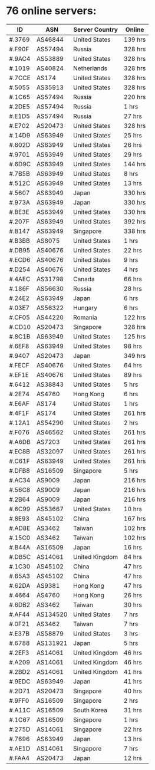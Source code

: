 # 76 online servers:

| ID | ASN | Server Country | Online |
| ------ | ------ | ------ | ------ |
| #.3769 | AS46844 | United States | 139 hrs |
| #.F90F | AS57494 | Russia | 328 hrs |
| #.9AC4 | AS53889 | United States | 328 hrs |
| #.1019 | AS40824 | Netherlands | 328 hrs |
| #.7CCE | AS174 | United States | 328 hrs |
| #.5055 | AS35913 | United States | 328 hrs |
| #.1C65 | AS57494 | Russia | 220 hrs |
| #.2DE5 | AS57494 | Russia | 1 hrs |
| #.E1D5 | AS57494 | Russia | 27 hrs |
| #.E702 | AS20473 | United States | 328 hrs |
| #.14D9 | AS63949 | United States | 25 hrs |
| #.602D | AS63949 | United States | 26 hrs |
| #.9701 | AS63949 | United States | 29 hrs |
| #.6D9C | AS63949 | United States | 144 hrs |
| #.7B5B | AS63949 | United States | 8 hrs |
| #.512C | AS63949 | United States | 13 hrs |
| #.5607 | AS63949 | Japan | 330 hrs |
| #.973A | AS63949 | Japan | 330 hrs |
| #.BE3E | AS63949 | United States | 330 hrs |
| #.207F | AS63949 | United States | 392 hrs |
| #.B147 | AS63949 | Singapore | 338 hrs |
| #.B3BB | AS8075 | United States | 1 hrs |
| #.DB95 | AS40676 | United States | 22 hrs |
| #.ECD6 | AS40676 | United States | 9 hrs |
| #.D254 | AS40676 | United States | 4 hrs |
| #.4AEC | AS31798 | Canada | 66 hrs |
| #.186F | AS56630 | Russia | 28 hrs |
| #.24E2 | AS63949 | Japan | 6 hrs |
| #.03E7 | AS56322 | Hungary | 6 hrs |
| #.CF05 | AS44220 | Romania | 122 hrs |
| #.CD10 | AS20473 | Singapore | 328 hrs |
| #.8C1B | AS63949 | United States | 125 hrs |
| #.6EF8 | AS63949 | United States | 98 hrs |
| #.9407 | AS20473 | Japan | 349 hrs |
| #.FECF | AS40676 | United States | 64 hrs |
| #.EF1E | AS40676 | United States | 89 hrs |
| #.6412 | AS38843 | United States | 5 hrs |
| #.2E74 | AS4760 | Hong Kong | 6 hrs |
| #.E6AF | AS174 | United States | 1 hrs |
| #.4F1F | AS174 | United States | 261 hrs |
| #.12A1 | AS54290 | United States | 2 hrs |
| #.F076 | AS46562 | United States | 261 hrs |
| #.A6DB | AS7203 | United States | 261 hrs |
| #.EC8B | AS32097 | United States | 261 hrs |
| #.C61F | AS63949 | United States | 261 hrs |
| #.DFB8 | AS16509 | Singapore | 5 hrs |
| #.AC34 | AS9009 | Japan | 216 hrs |
| #.56C8 | AS9009 | Japan | 216 hrs |
| #.2B64 | AS9009 | Japan | 216 hrs |
| #.6C99 | AS53667 | United States | 10 hrs |
| #.8E93 | AS45102 | China | 167 hrs |
| #.AD8E | AS3462 | Taiwan | 102 hrs |
| #.15C0 | AS3462 | Taiwan | 102 hrs |
| #.B44A | AS16509 | Japan | 16 hrs |
| #.DB5C | AS14061 | United Kingdom | 84 hrs |
| #.1C30 | AS45102 | China | 47 hrs |
| #.65A3 | AS45102 | China | 47 hrs |
| #.62DA | AS9381 | Hong Kong | 47 hrs |
| #.4664 | AS4760 | Hong Kong | 26 hrs |
| #.6DB2 | AS3462 | Taiwan | 30 hrs |
| #.AF44 | AS134520 | United States | 7 hrs |
| #.0F21 | AS3462 | Taiwan | 7 hrs |
| #.E37B | AS58879 | United States | 3 hrs |
| #.6788 | AS131921 | Japan | 5 hrs |
| #.2EF3 | AS14061 | United Kingdom | 46 hrs |
| #.A209 | AS14061 | United Kingdom | 46 hrs |
| #.2BD2 | AS14061 | United Kingdom | 41 hrs |
| #.9EDC | AS63949 | Japan | 41 hrs |
| #.2D71 | AS20473 | Singapore | 40 hrs |
| #.9FF0 | AS16509 | Singapore | 2 hrs |
| #.A11C | AS16509 | South Korea | 31 hrs |
| #.1C67 | AS16509 | Singapore | 1 hrs |
| #.275D | AS14061 | Singapore | 22 hrs |
| #.7696 | AS63949 | Japan | 13 hrs |
| #.AE1D | AS14061 | Singapore | 7 hrs |
| #.FAA4 | AS20473 | Japan | 12 hrs |

